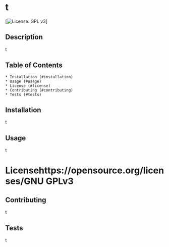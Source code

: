 # t

  [![License: GPL v3](https://img.shields.io/badge/License-GPLv3-blue.svg)]
    
  ## Description 
  
  t

  ## Table of Contents
    * Installation (#installation)
    * Usage (#usage)
    * License (#license)
    * Contributing (#contributing)
    * Tests (#tests)

  ## Installation 

  t

  ## Usage 

  t

  # Licensehttps://opensource.org/licenses/GNU GPLv3

  ## Contributing 

  t

  ## Tests

  t
  